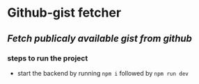 # Github-gist fetcher
## _Fetch publicaly available gist from github_

### steps to run the project
- start the backend by running `npm i` followed by `npm run dev`